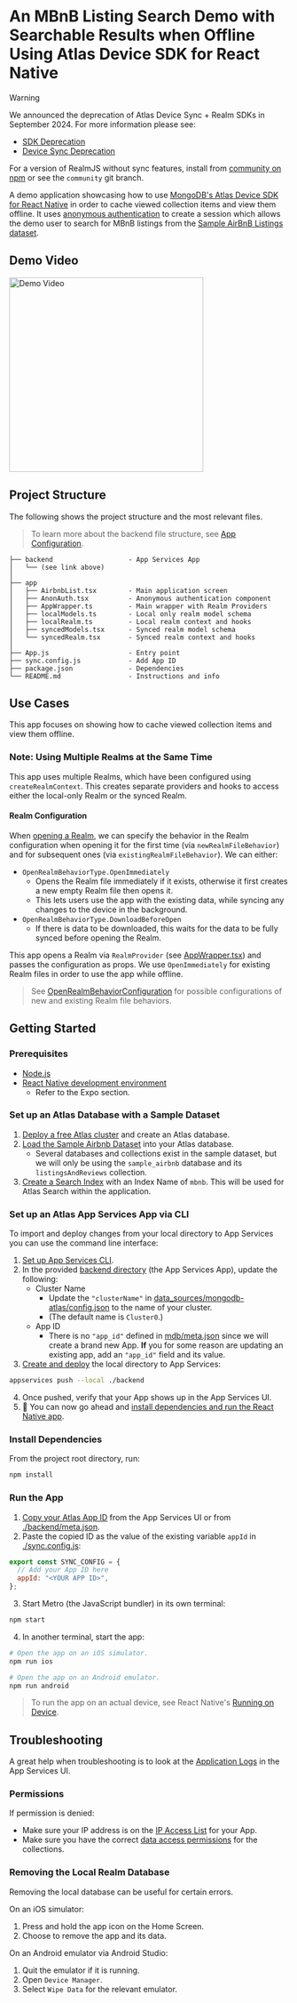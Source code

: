 # An MBnB Listing Search Demo with Searchable Results when Offline Using Atlas Device SDK for React Native

> [!WARNING]
> We announced the deprecation of Atlas Device Sync + Realm SDKs in September 2024. For more information please see:
> - [SDK Deprecation](https://www.mongodb.com/docs/atlas/device-sdks/deprecation/)
> - [Device Sync Deprecation](https://www.mongodb.com/docs/atlas/app-services/sync/device-sync-deprecation/)
>
> For a version of RealmJS without sync features, install from [community on npm](https://www.npmjs.com/package/realm/v/community) or see the `community` git branch.

A demo application showcasing how to use [MongoDB's Atlas Device SDK for React Native](https://www.mongodb.com/docs/realm/sdk/react-native/) in order to cache viewed collection items and view them offline. It uses [anonymous authentication](https://www.mongodb.com/docs/atlas/app-services/authentication/anonymous/) to create a session which allows the demo user to search for MBnB listings from the [Sample AirBnB Listings dataset](https://www.mongodb.com/docs/atlas/sample-data/sample-airbnb/).

## Demo Video

<div style="display: flex">
  <img src="assets/Demo.gif" width="350" alt="Demo Video">
</div>

## Project Structure

The following shows the project structure and the most relevant files.

> To learn more about the backend file structure, see [App Configuration](https://www.mongodb.com/docs/atlas/app-services/reference/config/).

```
├── backend                   - App Services App
│   └── (see link above)
│
├── app
│   ├── AirbnbList.tsx        - Main application screen
│   ├── AnonAuth.tsx          - Anonymous authentication component
│   ├── AppWrapper.ts         - Main wrapper with Realm Providers
│   ├── localModels.ts        - Local only realm model schema
│   ├── localRealm.ts         - Local realm context and hooks
│   ├── syncedModels.tsx      - Synced realm model schema
│   └── syncedRealm.tsx       - Synced realm context and hooks
│
├── App.js                    - Entry point
├── sync.config.js            - Add App ID
├── package.json              - Dependencies
└── README.md                 - Instructions and info
```

## Use Cases

This app focuses on showing how to cache viewed collection items and view them offline.

### Note: Using Multiple Realms at the Same Time

This app uses multiple Realms, which have been configured using `createRealmContext`.  This creates separate providers and hooks to access either the local-only Realm or the synced Realm.

#### Realm Configuration

When [opening a Realm](https://www.mongodb.com/docs/realm/sdk/react-native/sync-data/configure-a-synced-realm/), we can specify the behavior in the Realm configuration when opening it for the first time (via `newRealmFileBehavior`) and for subsequent ones (via `existingRealmFileBehavior`). We can either:
* `OpenRealmBehaviorType.OpenImmediately`
  * Opens the Realm file immediately if it exists, otherwise it first creates a new empty Realm file then opens it.
  * This lets users use the app with the existing data, while syncing any changes to the device in the background.
* `OpenRealmBehaviorType.DownloadBeforeOpen`
  * If there is data to be downloaded, this waits for the data to be fully synced before opening the Realm.

This app opens a Realm via `RealmProvider` (see [AppWrapper.tsx](./app/AppWrapper.tsx)) and passes the configuration as props. We use `OpenImmediately` for existing Realm files in order to use the app while offline.

> See [OpenRealmBehaviorConfiguration](https://www.mongodb.com/docs/realm-sdks/js/latest/types/OpenRealmBehaviorConfiguration.html) for possible configurations of new and existing Realm file behaviors.

## Getting Started

### Prerequisites

* [Node.js](https://nodejs.org/)
* [React Native development environment](https://reactnative.dev/docs/environment-setup?guide=native)
  * Refer to the Expo section.

### Set up an Atlas Database with a Sample Dataset

1. [Deploy a free Atlas cluster](https://www.mongodb.com/docs/atlas/getting-started/#get-started-with-atlas) and create an Atlas database.
2. [Load the Sample Airbnb Dataset](https://www.mongodb.com/docs/atlas/sample-data/) into your Atlas database.
    * Several databases and collections exist in the sample dataset, but we will only be using the `sample_airbnb` database and its `listingsAndReviews` collection.
3. [Create a Search Index](https://www.mongodb.com/docs/atlas/atlas-search/tutorial/create-index/) with an Index Name of `mbnb`.  This will be used for Atlas Search within the application.

### Set up an Atlas App Services App via CLI

To import and deploy changes from your local directory to App Services you can use the command line interface:

1. [Set up App Services CLI](https://www.mongodb.com/docs/atlas/app-services/cli/).
2. In the provided [backend directory](./backend/) (the App Services App), update the following:
    * Cluster Name
      * Update the `"clusterName"` in [data_sources/mongodb-atlas/config.json](./backend/data_sources/mongodb-atlas/config.json) to the name of your cluster.
      * (The default name is `Cluster0`.)
    * App ID
      * There is no `"app_id"` defined in [mdb/meta.json](./backend/mdb/meta.json) since we will create a brand new App. **If** you for some reason are updating an existing app, add an `"app_id"` field and its value.
3. [Create and deploy](https://www.mongodb.com/docs/atlas/app-services/cli/appservices-push/) the local directory to App Services:
```sh
appservices push --local ./backend
```
4. Once pushed, verify that your App shows up in the App Services UI. 
5. 🥳 You can now go ahead and [install dependencies and run the React Native app](#install-dependencies).

### Install Dependencies

From the project root directory, run:

```sh
npm install
```

### Run the App

1. [Copy your Atlas App ID](https://www.mongodb.com/docs/atlas/app-services/reference/find-your-project-or-app-id/#std-label-find-your-app-id) from the App Services UI or from [./backend/meta.json](./backend/meta.json).
2. Paste the copied ID as the value of the existing variable `appId` in [./sync.config.js](./sync.config.js):
```js
export const SYNC_CONFIG = {
  // Add your App ID here
  appId: "<YOUR APP ID>",
};
```
3. Start Metro (the JavaScript bundler) in its own terminal:
```sh
npm start
```
4. In another terminal, start the app:
```sh
# Open the app on an iOS simulator.
npm run ios

# Open the app on an Android emulator.
npm run android
```

> To run the app on an actual device, see React Native's [Running on Device](https://reactnative.dev/docs/running-on-device).

## Troubleshooting

A great help when troubleshooting is to look at the [Application Logs](https://www.mongodb.com/docs/atlas/app-services/activity/view-logs/) in the App Services UI.

### Permissions

If permission is denied:
  * Make sure your IP address is on the [IP Access List](https://www.mongodb.com/docs/atlas/app-services/security/network/#ip-access-list) for your App.
  * Make sure you have the correct [data access permissions](https://www.mongodb.com/docs/atlas/app-services/rules/roles/#define-roles---permissions) for the collections.

### Removing the Local Realm Database

Removing the local database can be useful for certain errors.

On an iOS simulator:
1. Press and hold the app icon on the Home Screen.
2. Choose to remove the app and its data.

On an Android emulator via Android Studio:
1. Quit the emulator if it is running.
2. Open `Device Manager`.
3. Select `Wipe Data` for the relevant emulator.
